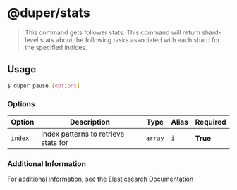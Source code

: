 # @duper/stats

> This command gets follower stats. This command will return shard-level stats about the following tasks associated with each shard for the specified indices.

## Usage

```sh
$ duper pause [options]
```

### Options

| Option | Description | Type | Alias | Required |
| -------- | ----------- | ------- | --------- | ------ |
| `index` | Index patterns to retrieve stats for | `array` | `i` | **True** |

### Additional Information

For additional information, see the [Elasticsearch Documentation](https://www.elastic.co/guide/en/elasticsearch/reference/current/ccr-get-follow-stats.html)
